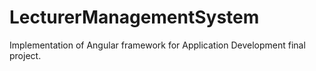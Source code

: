 # LecturerManagementSystem
 Implementation of Angular framework for Application Development final project.
